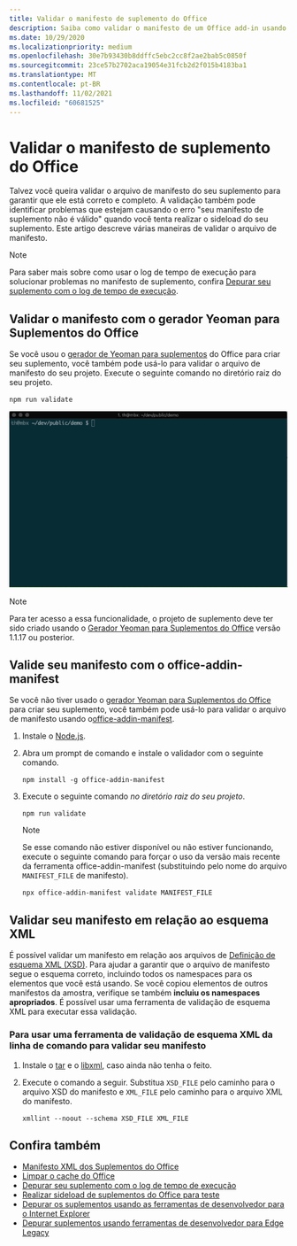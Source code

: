 ```yaml
---
title: Validar o manifesto de suplemento do Office
description: Saiba como validar o manifesto de um Office add-in usando o esquema XML e outras ferramentas.
ms.date: 10/29/2020
ms.localizationpriority: medium
ms.openlocfilehash: 30e7b93430b8ddffc5ebc2cc8f2ae2bab5c0850f
ms.sourcegitcommit: 23ce57b2702aca19054e31fcb2d2f015b4183ba1
ms.translationtype: MT
ms.contentlocale: pt-BR
ms.lasthandoff: 11/02/2021
ms.locfileid: "60681525"
---
```

# <a name="validate-an-office-add-ins-manifest"></a>Validar o manifesto de suplemento do Office

Talvez você queira validar o arquivo de manifesto do seu suplemento para garantir que ele está correto e completo. A validação também pode identificar problemas que estejam causando o erro "seu manifesto de suplemento não é válido" quando você tenta realizar o sideload do seu suplemento. Este artigo descreve várias maneiras de validar o arquivo de manifesto.

> [!NOTE]
> Para saber mais sobre como usar o log de tempo de execução para solucionar problemas no manifesto de suplemento, confira [Depurar seu suplemento com o log de tempo de execução](runtime-logging.md).

## <a name="validate-your-manifest-with-the-yeoman-generator-for-office-add-ins"></a>Validar o manifesto com o gerador Yeoman para Suplementos do Office

Se você usou o [gerador de Yeoman para suplementos](https://www.npmjs.com/package/generator-office) do Office para criar seu suplemento, você também pode usá-lo para validar o arquivo de manifesto do seu projeto. Execute o seguinte comando no diretório raiz do seu projeto.

```command&nbsp;line
npm run validate
```

![GIF animado que mostra o validador Yo Office sendo executado na linha de comando e gerando resultados que mostram Validation Passed.](../images/yo-office-validator.gif)

> [!NOTE]
> Para ter acesso a essa funcionalidade, o projeto de suplemento deve ter sido criado usando o [Gerador Yeoman para Suplementos do Office](https://www.npmjs.com/package/generator-office) versão 1.1.17 ou posterior.

## <a name="validate-your-manifest-with-office-addin-manifest"></a>Valide seu manifesto com o office-addin-manifest

Se você não tiver usado o [gerador Yeoman para Suplementos do Office](https://www.npmjs.com/package/generator-office) para criar seu suplemento, você também pode usá-lo para validar o arquivo de manifesto usando o[office-addin-manifest](https://www.npmjs.com/package/office-addin-manifest).

1. Instale o [Node.js](https://nodejs.org/download/).

1. Abra um prompt de comando e instale o validador com o seguinte comando.

    ```command&nbsp;line
    npm install -g office-addin-manifest
    ```

1. Execute o seguinte comando *no diretório raiz do seu projeto*.

    ```command&nbsp;line
    npm run validate
    ```

    > [!NOTE]
    > Se esse comando não estiver disponível ou não estiver funcionando, execute o seguinte comando para forçar o uso da versão mais recente da ferramenta office-addin-manifest (substituindo pelo nome do arquivo `MANIFEST_FILE` de manifesto).
    >
    > ```command&nbsp;line
    > npx office-addin-manifest validate MANIFEST_FILE
    > ```

## <a name="validate-your-manifest-against-the-xml-schema"></a>Validar seu manifesto em relação ao esquema XML

É possível validar um manifesto em relação aos arquivos de [Definição de esquema XML (XSD)](/openspecs/office_file_formats/ms-owemxml/c6a06390-34b8-4b42-82eb-b28be12494a8). Para ajudar a garantir que o arquivo de manifesto segue o esquema correto, incluindo todos os namespaces para os elementos que você está usando. Se você copiou elementos de outros manifestos da amostra, verifique se também **incluiu os namespaces apropriados**. É possível usar uma ferramenta de validação de esquema XML para executar essa validação.

### <a name="to-use-a-command-line-xml-schema-validation-tool-to-validate-your-manifest"></a>Para usar uma ferramenta de validação de esquema XML da linha de comando para validar seu manifesto

1. Instale o [tar](https://www.gnu.org/software/tar/) e o [libxml](http://xmlsoft.org/FAQ.html), caso ainda não tenha o feito.

1. Execute o comando a seguir. Substitua `XSD_FILE` pelo caminho para o arquivo XSD do manifesto e `XML_FILE` pelo caminho para o arquivo XML do manifesto.

    ```command&nbsp;line
    xmllint --noout --schema XSD_FILE XML_FILE
    ```

## <a name="see-also"></a>Confira também

- [Manifesto XML dos Suplementos do Office](../develop/add-in-manifests.md)
- [Limpar o cache do Office](clear-cache.md)
- [Depurar seu suplemento com o log de tempo de execução](runtime-logging.md)
- [Realizar sideload de suplementos do Office para teste](sideload-office-add-ins-for-testing.md)
- [Depurar os suplementos usando as ferramentas de desenvolvedor para o Internet Explorer](debug-add-ins-using-f12-tools-ie.md)
- [Depurar suplementos usando ferramentas de desenvolvedor para Edge Legacy](debug-add-ins-using-devtools-edge-legacy.md)
